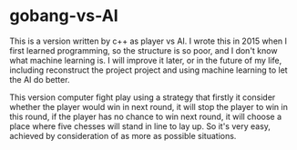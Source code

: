 # gobang-vs-AI

This is a version written by c++ as player vs AI. I wrote this in 2015 when I first learned programming, so the structure is so poor, and I don't know what machine learning is. I will improve it later, or in the future of my life, including reconstruct the project project and using machine learning to let the AI do better.

This version computer fight play using a strategy that firstly it consider whether the player would win in next round, it will stop the player to win in this round, if the player has no chance to win next round, it will choose a place where five chesses will stand in line to lay up. So it's very easy, achieved by consideration of as more as possible situations.
